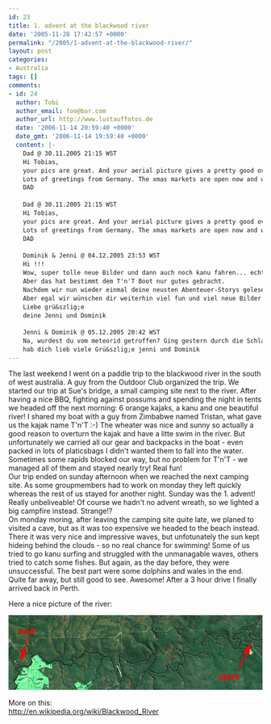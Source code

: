 ```yaml
---
id: 23
title: 1. advent at the blackwood river
date: '2005-11-28 17:42:57 +0000'
permalink: "/2005/1-advent-at-the-blackwood-river/"
layout: post
categories:
- Australia
tags: []
comments:
- id: 24
  author: Tobi
  author_email: foo@bar.com
  author_url: http://www.lustauffotos.de
  date: '2006-11-14 20:59:40 +0000'
  date_gmt: '2006-11-14 19:59:40 +0000'
  content: |-
    Dad @ 30.11.2005 21:15 WST
    Hi Tobias,
    your pics are great. And your aerial picture gives a pretty good overview of the river you canoed on. Did it remind you on our trips?
    Lots of greetings from Germany. The xmas markets are open now and we are having a hot Glühwein once in a while. How does this sound to you in warming up Australia??
    DAD

    Dad @ 30.11.2005 21:15 WST
    Hi Tobias,
    your pics are great. And your aerial picture gives a pretty good overview of the river you canoed on. Did it remind you on our trips?
    Lots of greetings from Germany. The xmas markets are open now and we are having a hot Glühwein once in a while. How does this sound to you in warming up Australia??
    DAD

    Dominik & Jenni @ 04.12.2005 23:53 WST
    Hi !!!
    Wow, super tolle neue Bilder und dann auch noch kanu fahren... echt toll und zur Zeit kannst du den papa wirklich nicht verleugnen... You looks like our daddy in the Walachei !!!
    Aber das hat bestimmt dem T'n'T Boot nur gutes gebracht.
    Nachdem wir nun wieder einmal deine neusten Abenteuer-Storys gelesen haben, überkommt uns eine Klitzekleine aber entscheidene frage: Arbeitest du auch was???
    Aber egal wir wünschen dir weiterhin viel fun und viel neue Bilder von dir für uns
    Liebe grü&szlig;e
    deine Jenni und Dominik

    Jenni & Dominik @ 05.12.2005 20:42 WST
    Na, wurdest du vom meteorid getroffen? Ging gestern durch die Schlagzeilen berichte mal...
    hab dich lieb viele Grü&szlig;e jenni und Dominik
---
```

The last weekend I went on a paddle trip to the blackwood river in the south of west australia. A guy from the Outdoor Club organized the trip. We started our trip at Sue's bridge, a small camping site next to the river. After having a nice BBQ, fighting against possums and spending the night in tents we headed off the next morning: 6 orange kajaks, a kanu and one beautiful river! I shared my boat with a guy from Zimbabwe named Tristan, what gave us the kajak name T'n'T :-) The wheater was nice and sunny so actually a good reason to overturn the kajak and have a litte swim in the river. But unfortunately we carried all our gear and backpacks in the boat - even packed in lots of platicsbags I didn't wanted them to fall into the water. Sometimes some rapids blocked our way, but no problem for T'n'T - we managed all of them and stayed nearly try! Real fun!  
Our trip ended on sunday afternoon when we reached the next camping site. As some groupmembers had to work on monday they left quickly whereas the rest of us stayed for another night. Sunday was the 1. advent! Really unbeliveable! Of course we hadn't no advent wreath, so we lighted a big campfire instead. Strange!?  
On monday moring, after leaving the camping site quite late, we planed to visited a cave, but as it was too expensive we headed to the beach instead. There it was very nice and impressive waves, but unfotunately the sun kept hideing behind the clouds - so no real chance for swimming! Some of us tried to go kanu surfing and struggled with the unmanagable waves, others tried to catch some fishes. But again, as the day before, they were unsuccessful. The best part were some dolphins and wales in the end. Quite far away, but still good to see. Awesome! After a 3 hour drive I finally arrived back in Perth.

Here a nice picture of the river:

 ![Blackwoodriver Map](/files/2006/11/blackwood.gif)

More on this:  
<http://en.wikipedia.org/wiki/Blackwood_River>
